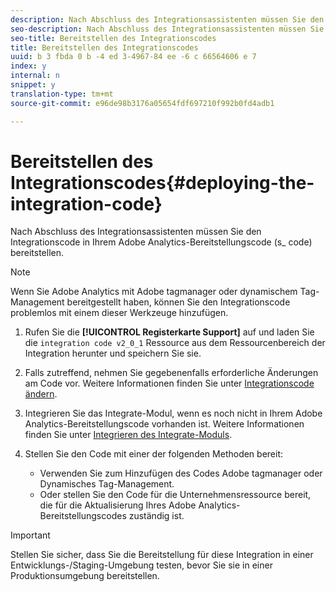 ```yaml
---
description: Nach Abschluss des Integrationsassistenten müssen Sie den Integrationscode in Ihrem Adobe Analytics-Bereitstellungscode (s_ code) bereitstellen.
seo-description: Nach Abschluss des Integrationsassistenten müssen Sie den Integrationscode in Ihrem Adobe Analytics-Bereitstellungscode (s_ code) bereitstellen.
seo-title: Bereitstellen des Integrationscodes
title: Bereitstellen des Integrationscodes
uuid: b 3 fbda 0 b -4 ed 3-4967-84 ee -6 c 66564606 e 7
index: y
internal: n
snippet: y
translation-type: tm+mt
source-git-commit: e96de98b3176a05654fdf697210f992b0fd4adb1

---
```



# Bereitstellen des Integrationscodes{#deploying-the-integration-code}

Nach Abschluss des Integrationsassistenten müssen Sie den Integrationscode in Ihrem Adobe Analytics-Bereitstellungscode (s_ code) bereitstellen.

>[!NOTE]
>
>Wenn Sie Adobe Analytics mit Adobe tagmanager oder dynamischem Tag-Management bereitgestellt haben, können Sie den Integrationscode problemlos mit einem dieser Werkzeuge hinzufügen.

1. Rufen Sie die **[!UICONTROL Registerkarte Support]** auf und laden Sie die `integration code v2_0_1` Ressource aus dem Ressourcenbereich der Integration herunter und speichern Sie sie.

1. Falls zutreffend, nehmen Sie gegebenenfalls erforderliche Änderungen am Code vor. Weitere Informationen finden Sie unter [Integrationscode ändern](../../demandbase-home/demandbase-deploying/demandbase-deploying-integration-code.md#concept-2e9e56282c9940d78e879aa45f70d855).
1. Integrieren Sie das Integrate-Modul, wenn es noch nicht in Ihrem Adobe Analytics-Bereitstellungscode vorhanden ist. Weitere Informationen finden Sie unter [Integrieren des Integrate-Moduls](../../demandbase-home/demandbase-deploying/demandbase-including-integrate-module.md#concept-2cc81dff010a4da89b097a59476f8b6e).
1. Stellen Sie den Code mit einer der folgenden Methoden bereit:

   * Verwenden Sie zum Hinzufügen des Codes Adobe tagmanager oder Dynamisches Tag-Management.
   * Oder stellen Sie den Code für die Unternehmensressource bereit, die für die Aktualisierung Ihres Adobe Analytics-Bereitstellungscodes zuständig ist.

>[!IMPORTANT]
>
>Stellen Sie sicher, dass Sie die Bereitstellung für diese Integration in einer Entwicklungs-/Staging-Umgebung testen, bevor Sie sie in einer Produktionsumgebung bereitstellen.


